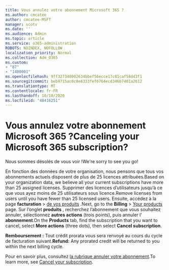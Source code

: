 ```yaml
---
title: Vous annulez votre abonnement Microsoft 365 ?
ms.author: cmcatee
author: cmcatee-MSFT
manager: scotv
ms.date: ''
ms.audience: Admin
ms.topic: article
ms.service: o365-administration
ROBOTS: NOINDEX, NOFOLLOW
localization_priority: Normal
ms.collection: Adm_O365
ms.custom:
- "87"
- "1400001"
ms.openlocfilehash: 9ff327348002634bbef56ecce17c01caf58dd3f1
ms.sourcegitcommit: beb9715ac0c8e8333fef6764ecd346b7401a2612
ms.translationtype: MT
ms.contentlocale: fr-FR
ms.lasthandoff: 10/10/2020
ms.locfileid: "48416251"
---
```

# <a name="canceling-your-microsoft-365-subscription"></a><span data-ttu-id="90a84-102">Vous annulez votre abonnement Microsoft 365 ?</span><span class="sxs-lookup"><span data-stu-id="90a84-102">Canceling your Microsoft 365 subscription?</span></span>

<span data-ttu-id="90a84-103">Nous sommes désolés de vous voir !</span><span class="sxs-lookup"><span data-stu-id="90a84-103">We're sorry to see you go!</span></span>
  
<span data-ttu-id="90a84-104">En fonction des données de votre organisation, nous pensons que tous vos abonnements actuels disposent de plus de 25 licences attribuées.</span><span class="sxs-lookup"><span data-stu-id="90a84-104">Based on your organization data, we believe all your current subscriptions have more than 25 assigned licenses.</span></span> <span data-ttu-id="90a84-105">Supprimer des licences d’utilisateurs jusqu’à ce que vous ayez moins de 25 utilisateurs sous licence.</span><span class="sxs-lookup"><span data-stu-id="90a84-105">Remove licenses from users until you have fewer than 25 licensed users.</span></span> <span data-ttu-id="90a84-106">Ensuite, accédez à la page **facturation** \> [de vos produits](https://go.microsoft.com/fwlink/p/?linkid=842054) .</span><span class="sxs-lookup"><span data-stu-id="90a84-106">Next, go to the **Billing** \> [Your products](https://go.microsoft.com/fwlink/p/?linkid=842054) page.</span></span> <span data-ttu-id="90a84-107">Sur l’onglet **produits** , recherchez l’abonnement que vous souhaitez annuler, sélectionnez **autres actions** (trois points), puis annuler l' **abonnement**.</span><span class="sxs-lookup"><span data-stu-id="90a84-107">On the **Products** tab, find the subscription that you want to cancel, select **More actions** (three dots), then select **Cancel subscription**.</span></span>

<span data-ttu-id="90a84-108">**Remboursement :** Tout crédit prorata vous sera renvoyé au cours du cycle de facturation suivant.</span><span class="sxs-lookup"><span data-stu-id="90a84-108">**Refund:** Any prorated credit will be returned to you within the next billing cycle.</span></span>

<span data-ttu-id="90a84-109">Pour en savoir plus, consultez [la rubrique annuler votre abonnement](https://docs.microsoft.com/microsoft-365/commerce/subscriptions/cancel-your-subscription).</span><span class="sxs-lookup"><span data-stu-id="90a84-109">To learn more, see [Cancel your subscription](https://docs.microsoft.com/microsoft-365/commerce/subscriptions/cancel-your-subscription).</span></span>